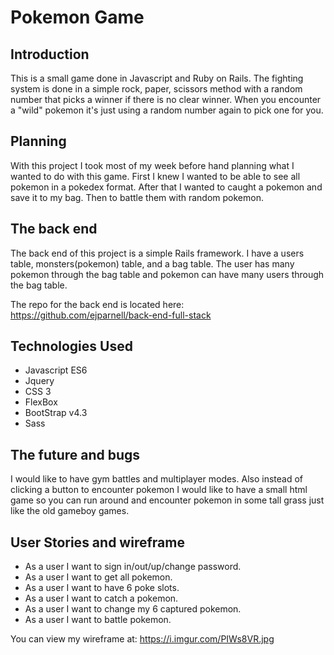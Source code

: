 # Pokemon Game

## Introduction
This is a small game done in Javascript and Ruby on Rails. The fighting system is
done in a simple rock, paper, scissors method with a random number that picks a
winner if there is no clear winner. When you encounter a "wild" pokemon it's just
using a random number again to pick one for you.

## Planning
With this project I took most of my week before hand planning what I wanted to
do with this game. First I knew I wanted to be able to see all pokemon in a pokedex
format. After that I wanted to caught a pokemon and save it to my bag. Then to battle
them with random pokemon.

## The back end
The back end of this project is a simple Rails framework. I have a users table,
monsters(pokemon) table, and a bag table. The user has many pokemon through the bag
table and pokemon can have many users through the bag table.

The repo for the back end is located here:
https://github.com/ejparnell/back-end-full-stack

## Technologies Used
* Javascript ES6
* Jquery
* CSS 3
* FlexBox
* BootStrap v4.3
* Sass


## The future and bugs
I would like to have gym battles and multiplayer modes. Also instead of clicking
a button to encounter pokemon I would like to have a small html game so you can
run around and encounter pokemon in some tall grass just like the old gameboy games.

## User Stories and wireframe
* As a user I want to sign in/out/up/change password.
* As a user I want to get all pokemon.
* As a user I want to have 6 poke slots.
* As a user I want to catch a pokemon.
* As a user I want to change my 6 captured pokemon.
* As a user I want to battle pokemon.

You can view my wireframe at: https://i.imgur.com/PIWs8VR.jpg
